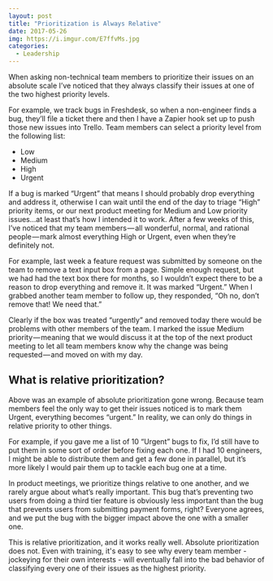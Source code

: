 ```yaml
---
layout: post
title: "Prioritization is Always Relative"
date: 2017-05-26
img: https://i.imgur.com/E7ffvMs.jpg
categories:
  - Leadership
---
```

When asking non-technical team members to prioritize their issues on an absolute scale I’ve noticed that they always classify their issues at one of the two highest priority levels.

For example, we track bugs in Freshdesk, so when a non-engineer finds a bug, they’ll file a ticket there and then I have a Zapier hook set up to push those new issues into Trello. Team members can select a priority level from the following list:

* Low
* Medium
* High
* Urgent

If a bug is marked “Urgent” that means I should probably drop everything and address it, otherwise I can wait until the end of the day to triage “High” priority items, or our next product meeting for Medium and Low priority issues…at least that’s how I intended it to work. After a few weeks of this, I’ve noticed that my team members — all wonderful, normal, and rational people — mark almost everything High or Urgent, even when they’re definitely not.

For example, last week a feature request was submitted by someone on the team to remove a text input box from a page. Simple enough request, but we had had the text box there for months, so I wouldn’t expect there to be a reason to drop everything and remove it. It was marked “Urgent.” When I grabbed another team member to follow up, they responded, “Oh no, don’t remove that! We need that.”

Clearly if the box was treated “urgently” and removed today there would be problems with other members of the team. I marked the issue Medium priority — meaning that we would discuss it at the top of the next product meeting to let all team members know why the change was being requested — and moved on with my day.

## What is relative prioritization?

Above was an example of absolute prioritization gone wrong. Because team members feel the only way to get their issues noticed is to mark them Urgent, everything becomes “urgent.” In reality, we can only do things in relative priority to other things.

For example, if you gave me a list of 10 “Urgent” bugs to fix, I’d still have to put them in some sort of order before fixing each one. If I had 10 engineers, I might be able to distribute them and get a few done in parallel, but it’s more likely I would pair them up to tackle each bug one at a time.

In product meetings, we prioritize things relative to one another, and we rarely argue about what’s really important. This bug that’s preventing two users from doing a third tier feature is obviously less important than the bug that prevents users from submitting payment forms, right? Everyone agrees, and we put the bug with the bigger impact above the one with a smaller one.

This is relative prioritization, and it works really well. Absolute prioritization does not. Even with training, it's easy to see why every team member - jockeying for their own interests - will eventually fall into the bad behavior of classifying every one of their issues as the highest priority.
